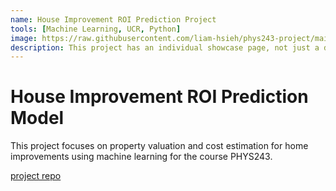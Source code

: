 ```yaml
---
name: House Improvement ROI Prediction Project
tools: [Machine Learning, UCR, Python]
image: https://raw.githubusercontent.com/liam-hsieh/phys243-project/main/web_app/static/images/background.jpeg
description: This project has an individual showcase page, not just a direct link to the project site or repo. Now you have more space to describe your awesome project!
---
```


# House Improvement ROI Prediction Model

This project focuses on property valuation and cost estimation for home improvements using machine learning for the course PHYS243. 

<script src="https://gist.github.com/liam-hsieh/3a14ac4b7a496e4adfd8b918e3248bc9.js"></script>

[project repo](https://github.com/liam-hsieh/phys243-project/)
